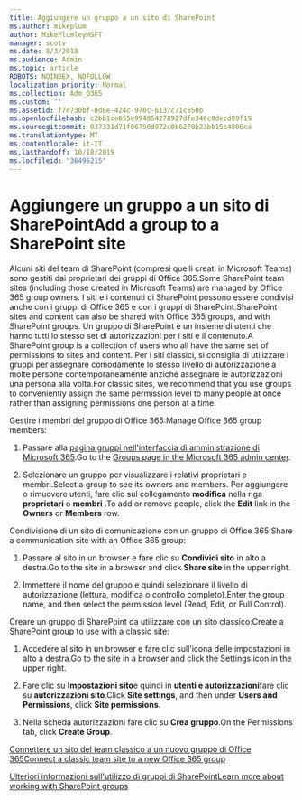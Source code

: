 ```yaml
---
title: Aggiungere un gruppo a un sito di SharePoint
ms.author: mikeplum
author: MikePlumleyMSFT
manager: scotv
ms.date: 8/3/2018
ms.audience: Admin
ms.topic: article
ROBOTS: NOINDEX, NOFOLLOW
localization_priority: Normal
ms.collection: Adm_O365
ms.custom: ''
ms.assetid: f7d730bf-0d6e-424c-970c-6137c71cb50b
ms.openlocfilehash: c2bb1ce655e994054278927dfe346c0decd09f19
ms.sourcegitcommit: 037331d71f06750d972c0b6278b23bb15c4806ca
ms.translationtype: MT
ms.contentlocale: it-IT
ms.lasthandoff: 10/18/2019
ms.locfileid: "36495215"
---
```

# <a name="add-a-group-to-a-sharepoint-site"></a><span data-ttu-id="16ccc-102">Aggiungere un gruppo a un sito di SharePoint</span><span class="sxs-lookup"><span data-stu-id="16ccc-102">Add a group to a SharePoint site</span></span>

<span data-ttu-id="16ccc-103">Alcuni siti del team di SharePoint (compresi quelli creati in Microsoft Teams) sono gestiti dai proprietari dei gruppi di Office 365.</span><span class="sxs-lookup"><span data-stu-id="16ccc-103">Some SharePoint team sites (including those created in Microsoft Teams) are managed by Office 365 group owners.</span></span> <span data-ttu-id="16ccc-104">I siti e i contenuti di SharePoint possono essere condivisi anche con i gruppi di Office 365 e con i gruppi di SharePoint.</span><span class="sxs-lookup"><span data-stu-id="16ccc-104">SharePoint sites and content can also be shared with Office 365 groups, and with SharePoint groups.</span></span> <span data-ttu-id="16ccc-105">Un gruppo di SharePoint è un insieme di utenti che hanno tutti lo stesso set di autorizzazioni per i siti e il contenuto.</span><span class="sxs-lookup"><span data-stu-id="16ccc-105">A SharePoint group is a collection of users who all have the same set of permissions to sites and content.</span></span> <span data-ttu-id="16ccc-106">Per i siti classici, si consiglia di utilizzare i gruppi per assegnare comodamente lo stesso livello di autorizzazione a molte persone contemporaneamente anziché assegnare le autorizzazioni una persona alla volta.</span><span class="sxs-lookup"><span data-stu-id="16ccc-106">For classic sites, we recommend that you use groups to conveniently assign the same permission level to many people at once rather than assigning permissions one person at a time.</span></span>
  
<span data-ttu-id="16ccc-107">Gestire i membri del gruppo di Office 365:</span><span class="sxs-lookup"><span data-stu-id="16ccc-107">Manage Office 365 group members:</span></span>
  
1. <span data-ttu-id="16ccc-108">Passare alla [pagina gruppi nell'interfaccia di amministrazione di Microsoft 365](https://portal.office.com/adminportal/home#/groups).</span><span class="sxs-lookup"><span data-stu-id="16ccc-108">Go to the [Groups page in the Microsoft 365 admin center](https://portal.office.com/adminportal/home#/groups).</span></span>
    
2. <span data-ttu-id="16ccc-109">Selezionare un gruppo per visualizzare i relativi proprietari e membri.</span><span class="sxs-lookup"><span data-stu-id="16ccc-109">Select a group to see its owners and members.</span></span> <span data-ttu-id="16ccc-110">Per aggiungere o rimuovere utenti, fare clic sul collegamento **modifica** nella riga **proprietari** o **membri** .</span><span class="sxs-lookup"><span data-stu-id="16ccc-110">To add or remove people, click the **Edit** link in the **Owners** or **Members** row.</span></span> 
    
<span data-ttu-id="16ccc-111">Condivisione di un sito di comunicazione con un gruppo di Office 365:</span><span class="sxs-lookup"><span data-stu-id="16ccc-111">Share a communication site with an Office 365 group:</span></span>
  
1. <span data-ttu-id="16ccc-112">Passare al sito in un browser e fare clic su **Condividi sito** in alto a destra.</span><span class="sxs-lookup"><span data-stu-id="16ccc-112">Go to the site in a browser and click **Share site** in the upper right.</span></span> 
    
2. <span data-ttu-id="16ccc-113">Immettere il nome del gruppo e quindi selezionare il livello di autorizzazione (lettura, modifica o controllo completo).</span><span class="sxs-lookup"><span data-stu-id="16ccc-113">Enter the group name, and then select the permission level (Read, Edit, or Full Control).</span></span>
    
<span data-ttu-id="16ccc-114">Creare un gruppo di SharePoint da utilizzare con un sito classico:</span><span class="sxs-lookup"><span data-stu-id="16ccc-114">Create a SharePoint group to use with a classic site:</span></span>
  
1. <span data-ttu-id="16ccc-115">Accedere al sito in un browser e fare clic sull'icona delle impostazioni in alto a destra.</span><span class="sxs-lookup"><span data-stu-id="16ccc-115">Go to the site in a browser and click the Settings icon in the upper right.</span></span>
    
2. <span data-ttu-id="16ccc-116">Fare clic su **Impostazioni sito**e quindi in **utenti e autorizzazioni**fare clic su **autorizzazioni sito**.</span><span class="sxs-lookup"><span data-stu-id="16ccc-116">Click **Site settings**, and then under **Users and Permissions**, click **Site permissions**.</span></span>
    
3. <span data-ttu-id="16ccc-117">Nella scheda autorizzazioni fare clic su **Crea gruppo**.</span><span class="sxs-lookup"><span data-stu-id="16ccc-117">On the Permissions tab, click **Create Group**.</span></span>
    
[<span data-ttu-id="16ccc-118">Connettere un sito del team classico a un nuovo gruppo di Office 365</span><span class="sxs-lookup"><span data-stu-id="16ccc-118">Connect a classic team site to a new Office 365 group</span></span>](https://go.microsoft.com/fwlink/?linkid=2008654)
  
[<span data-ttu-id="16ccc-119">Ulteriori informazioni sull'utilizzo di gruppi di SharePoint</span><span class="sxs-lookup"><span data-stu-id="16ccc-119">Learn more about working with SharePoint groups</span></span>](https://go.microsoft.com/fwlink/?linkid=874658)
  

